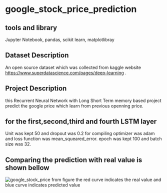 # google_stock_price_prediction #
## tools and library ##
Jupyter Notebook, pandas, scikit learn, matplotlibray
## Dataset Description ##
An open source dataset which was collected from kaggle website https://www.superdatascience.com/pages/deep-learning .

## Project Description ##
this  Recurrent Neural Network with Long Short Term memory based project predict the google price which learn from previous openning price.
## for  the first,second,third and fourth LSTM layer  ##
Unit was kept 50 and dropout was 0.2
for compiling optimizer was adam and loss function was mean_squeared_error. epoch was kept 100 and batch size was 32.
## Comparing the prediction with real value is shown bellow ##
![google_stock_price](https://user-images.githubusercontent.com/23102524/56345333-4f734100-61e1-11e9-8e69-2f429aa1a085.JPG)
from figure the red curve indicates the real value and blue curve indicates predicted value
